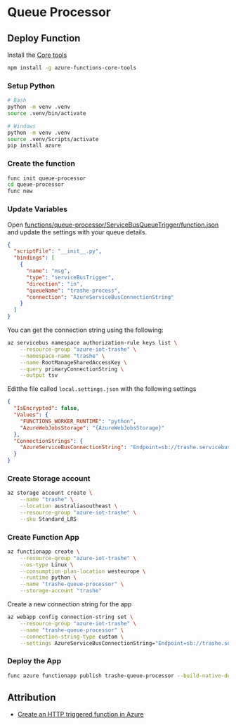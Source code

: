 # Queue Processor

## Deploy Function

Install the [Core tools](https://docs.microsoft.com/en-us/azure/azure-functions/functions-run-local#v2)

```bash
npm install -g azure-functions-core-tools
```

### Setup Python

```bash
# Bash
python -m venv .venv
source .venv/bin/activate

# Windows
python -m venv .venv
source .venv/Scripts/activate
pip install azure
```

### Create the function

```bash
func init queue-processor
cd queue-processor
func new
```

### Update Variables

Open [functions/queue-processor/ServiceBusQueueTrigger/function.json](functions/queue-processor/ServiceBusQueueTrigger/function.json) and update the settings with your queue details.

```json
{
  "scriptFile": "__init__.py",
  "bindings": [
    {
      "name": "msg",
      "type": "serviceBusTrigger",
      "direction": "in",
      "queueName": "trashe-process",
      "connection": "AzureServiceBusConnectionString"
    }
  ]
}
```

You can get the connection string using the following:

```bash
az servicebus namespace authorization-rule keys list \
    --resource-group "azure-iot-trashe" \
    --namespace-name "trashe" \
    --name RootManageSharedAccessKey \
    --query primaryConnectionString \
    --output tsv
```

Editthe file called `local.settings.json` with the following settings

```json
{
  "IsEncrypted": false,
  "Values": {
    "FUNCTIONS_WORKER_RUNTIME": "python",
    "AzureWebJobsStorage": "{AzureWebJobsStorage}"
  },
  "ConnectionStrings": {
    "AzureServiceBusConnectionString": "Endpoint=sb://trashe.servicebus.windows.net/;SharedAccessKeyName=RootManageSharedAccessKey;SharedAccessKey=XXXXXXXXXXXXXXXXXXXXXXXXXXXXX"
  }
}
```

### Create Storage account

```bash
az storage account create \
    --name "trashe" \
    --location australiasoutheast \
    --resource-group "azure-iot-trashe" \
    --sku Standard_LRS
```

### Create Function App

```bash
az functionapp create \
    --resource-group "azure-iot-trashe" \
    --os-type Linux \
    --consumption-plan-location westeurope \
    --runtime python \
    --name "trashe-queue-processor" \
    --storage-account "trashe"
```

Create a new connection string for the app

```bash
az webapp config connection-string set \
    --resource-group "azure-iot-trashe" \
    --name "trashe-queue-processor" \
    --connection-string-type custom \
    --settings AzureServiceBusConnectionString="Endpoint=sb://trashe.servicebus.windows.net/;SharedAccessKeyName=RootManageSharedAccessKey;SharedAccessKey=XXXXXXXXXXXXXXXXXXXXXXXXXXXXX"
```

### Deploy the App

```bash
func azure functionapp publish trashe-queue-processor --build-native-deps
```

## Attribution

* [Create an HTTP triggered function in Azure](https://docs.microsoft.com/en-us/azure/azure-functions/functions-create-first-function-python)
